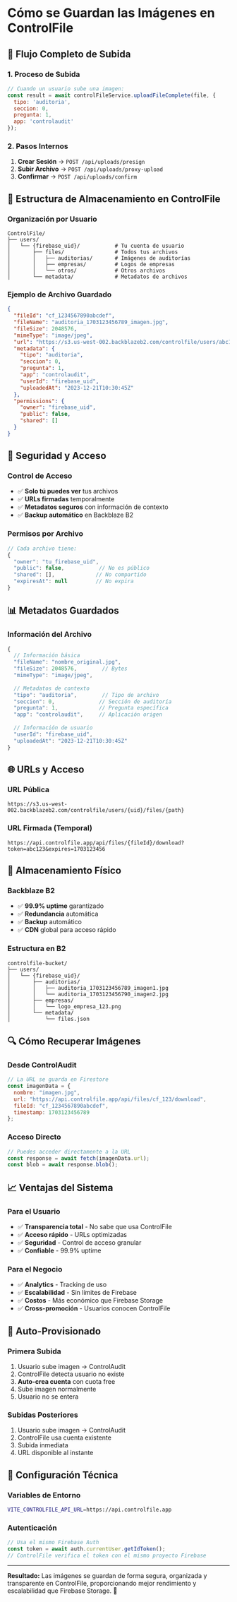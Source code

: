 # Cómo se Guardan las Imágenes en ControlFile

## 🔄 **Flujo Completo de Subida**

### **1. Proceso de Subida**
```javascript
// Cuando un usuario sube una imagen:
const result = await controlFileService.uploadFileComplete(file, {
  tipo: 'auditoria',
  seccion: 0,
  pregunta: 1,
  app: 'controlaudit'
});
```

### **2. Pasos Internos**
1. **Crear Sesión** → `POST /api/uploads/presign`
2. **Subir Archivo** → `POST /api/uploads/proxy-upload`
3. **Confirmar** → `POST /api/uploads/confirm`

## 📁 **Estructura de Almacenamiento en ControlFile**

### **Organización por Usuario**
```
ControlFile/
├── users/
│   └── {firebase_uid}/           # Tu cuenta de usuario
│       ├── files/                # Todos tus archivos
│       │   ├── auditorias/       # Imágenes de auditorías
│       │   ├── empresas/         # Logos de empresas
│       │   └── otros/            # Otros archivos
│       └── metadata/             # Metadatos de archivos
```

### **Ejemplo de Archivo Guardado**
```json
{
  "fileId": "cf_1234567890abcdef",
  "fileName": "auditoria_1703123456789_imagen.jpg",
  "fileSize": 2048576,
  "mimeType": "image/jpeg",
  "url": "https://s3.us-west-002.backblazeb2.com/controlfile/users/abc123/files/auditorias/auditoria_1703123456789_imagen.jpg",
  "metadata": {
    "tipo": "auditoria",
    "seccion": 0,
    "pregunta": 1,
    "app": "controlaudit",
    "userId": "firebase_uid",
    "uploadedAt": "2023-12-21T10:30:45Z"
  },
  "permissions": {
    "owner": "firebase_uid",
    "public": false,
    "shared": []
  }
}
```

## 🔐 **Seguridad y Acceso**

### **Control de Acceso**
- ✅ **Solo tú puedes ver** tus archivos
- ✅ **URLs firmadas** temporalmente
- ✅ **Metadatos seguros** con información de contexto
- ✅ **Backup automático** en Backblaze B2

### **Permisos por Archivo**
```javascript
// Cada archivo tiene:
{
  "owner": "tu_firebase_uid",
  "public": false,           // No es público
  "shared": [],             // No compartido
  "expiresAt": null         // No expira
}
```

## 📊 **Metadatos Guardados**

### **Información del Archivo**
```javascript
{
  // Información básica
  "fileName": "nombre_original.jpg",
  "fileSize": 2048576,        // Bytes
  "mimeType": "image/jpeg",
  
  // Metadatos de contexto
  "tipo": "auditoria",        // Tipo de archivo
  "seccion": 0,              // Sección de auditoría
  "pregunta": 1,             // Pregunta específica
  "app": "controlaudit",     // Aplicación origen
  
  // Información de usuario
  "userId": "firebase_uid",
  "uploadedAt": "2023-12-21T10:30:45Z"
}
```

## 🌐 **URLs y Acceso**

### **URL Pública**
```
https://s3.us-west-002.backblazeb2.com/controlfile/users/{uid}/files/{path}
```

### **URL Firmada (Temporal)**
```
https://api.controlfile.app/api/files/{fileId}/download?token=abc123&expires=1703123456
```

## 💾 **Almacenamiento Físico**

### **Backblaze B2**
- ✅ **99.9% uptime** garantizado
- ✅ **Redundancia** automática
- ✅ **Backup** automático
- ✅ **CDN** global para acceso rápido

### **Estructura en B2**
```
controlfile-bucket/
├── users/
│   └── {firebase_uid}/
│       ├── auditorias/
│       │   ├── auditoria_1703123456789_imagen1.jpg
│       │   └── auditoria_1703123456790_imagen2.jpg
│       ├── empresas/
│       │   └── logo_empresa_123.png
│       └── metadata/
│           └── files.json
```

## 🔍 **Cómo Recuperar Imágenes**

### **Desde ControlAudit**
```javascript
// La URL se guarda en Firestore
const imagenData = {
  nombre: "imagen.jpg",
  url: "https://api.controlfile.app/api/files/cf_123/download",
  fileId: "cf_1234567890abcdef",
  timestamp: 1703123456789
};
```

### **Acceso Directo**
```javascript
// Puedes acceder directamente a la URL
const response = await fetch(imagenData.url);
const blob = await response.blob();
```

## 📈 **Ventajas del Sistema**

### **Para el Usuario**
- ✅ **Transparencia total** - No sabe que usa ControlFile
- ✅ **Acceso rápido** - URLs optimizadas
- ✅ **Seguridad** - Control de acceso granular
- ✅ **Confiable** - 99.9% uptime

### **Para el Negocio**
- ✅ **Analytics** - Tracking de uso
- ✅ **Escalabilidad** - Sin límites de Firebase
- ✅ **Costos** - Más económico que Firebase Storage
- ✅ **Cross-promoción** - Usuarios conocen ControlFile

## 🚀 **Auto-Provisionado**

### **Primera Subida**
1. Usuario sube imagen → ControlAudit
2. ControlFile detecta usuario no existe
3. **Auto-crea cuenta** con cuota free
4. Sube imagen normalmente
5. Usuario no se entera

### **Subidas Posteriores**
1. Usuario sube imagen → ControlAudit
2. ControlFile usa cuenta existente
3. Subida inmediata
4. URL disponible al instante

## 🔧 **Configuración Técnica**

### **Variables de Entorno**
```bash
VITE_CONTROLFILE_API_URL=https://api.controlfile.app
```

### **Autenticación**
```javascript
// Usa el mismo Firebase Auth
const token = await auth.currentUser.getIdToken();
// ControlFile verifica el token con el mismo proyecto Firebase
```

---

**Resultado:** Las imágenes se guardan de forma segura, organizada y transparente en ControlFile, proporcionando mejor rendimiento y escalabilidad que Firebase Storage. 🎉
